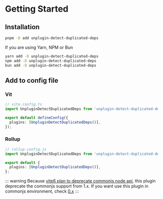 # Getting Started

## Installation

```sh
pnpm -D add unplugin-detect-duplicated-deps
```

If you are using Yarn, NPM or Bun

```sh
yarn add -D unplugin-detect-duplicated-deps
npm add -D unplugin-detect-duplicated-deps
bun add -D unplugin-detect-duplicated-deps
```

## Add to config file

### Vit

```ts
// vite.config.ts
import UnpluginDetectDuplicatedDeps from 'unplugin-detect-duplicated-deps/vite';

export default defineConfig({
  plugins: [UnpluginDetectDuplicatedDeps()],
});
```

### Rollup

```ts
// rollup.config.js
import UnpluginDetectDuplicatedDeps from 'unplugin-detect-duplicated-deps/rollup';

export default {
  plugins: [UnpluginDetectDuplicatedDeps()],
};
```

::: warning
Because [vite6 plan to deprecate commonjs node api](https://vitejs.dev/guide/troubleshooting.html#vite-cjs-node-api-deprecated), this plugin deprecate the commonjs support from 1.x. If you want use this plugin in commonjs environment, check [0.x](https://github.com/tjx666/unplugin-detect-duplicated-deps/tree/0.x)
:::

